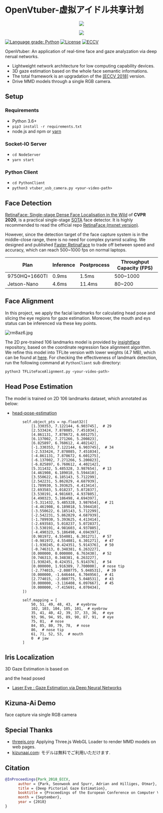 # OpenVtuber-虚拟アイドル共享计划

<p align="center"><img src="https://s3.ax1x.com/2020/12/12/rVO3FO.gif" /></p>
<p align="center"><img src="https://s3.ax1x.com/2020/12/12/rZeXD0.gif" /></p>

[![Language grade: Python](https://img.shields.io/lgtm/grade/python/g/1996scarlet/OpenVtuber.svg?logo=lgtm&logoWidth=18)](https://lgtm.com/projects/g/1996scarlet/OpenVtuber/context:python)
[![License](https://badgen.net/github/license/1996scarlet/OpenVtuber)](LICENSE)
[![ECCV](https://badgen.net/badge/ECCV/2018/red)](https://openaccess.thecvf.com/content_ECCV_2018/html/Seonwook_Park_Deep_Pictorial_Gaze_ECCV_2018_paper.html)

OpenVtuber: An application of real-time face and gaze analyzation via deep nerual networks.

* Lightweight network architecture for low computing capability devices.
* 3D gaze estimation based on the whole face semantic informations.
* The total framework is an upgradation of the [[ECCV 2018]](https://openaccess.thecvf.com/content_ECCV_2018/html/Seonwook_Park_Deep_Pictorial_Gaze_ECCV_2018_paper.html) version.
* Drive MMD models through a single RGB camera.

## Setup

### Requirements

* Python 3.6+
* `pip3 install -r requirements.txt`
* node.js and npm or [yarn](https://classic.yarnpkg.com/en/docs/install/#debian-stable)

### Socket-IO Server

* `cd NodeServer`
* `yarn start`

### Python Client

* `cd PythonClient`
* `python3 vtuber_usb_camera.py <your-video-path>`

## Face Detection

[RetinaFace: Single-stage Dense Face Localisation in the Wild](https://openaccess.thecvf.com/content_CVPR_2020/html/Deng_RetinaFace_Single-Shot_Multi-Level_Face_Localisation_in_the_Wild_CVPR_2020_paper.html) of **CVPR 2020**, is a practical single-stage [SOTA](http://shuoyang1213.me/WIDERFACE/WiderFace_Results.html) face detector. It is highly recommended to read the official repo [RetinaFace (mxnet version)](https://github.com/deepinsight/insightface/tree/master/RetinaFace).

However, since the detection target of the face capture system is in the middle-close range, there is no need for complex pyramid scaling. We designed and published [Faster RetinaFace](https://github.com/1996scarlet/faster-mobile-retinaface) to trade off between speed and accuracy, which can reach 500~1000 fps on normal laptops.

| Plan | Inference | Postprocess | Throughput Capacity (FPS)
| --------|-----|--------|---------
| 9750HQ+1660TI | 0.9ms | 1.5ms | 500~1000
| Jetson-Nano | 4.6ms | 11.4ms | 80~200

## Face Alignment

In this project, we apply the facial landmarks for calculating head pose and slicing the eye regions for gaze estimation. Moreover, the mouth and eys status can be inferenced via these key points.

![rm8az6.jpg](https://s3.ax1x.com/2020/12/13/rm8az6.jpg)

The 2D pre-trained 106 landmarks model is provided by [insightface](https://github.com/deepinsight/insightface/tree/master/alignment/coordinateReg) repository, based on the coordinate regression face alignment algorithm. We refine this model into TFLite version with lower weights (4.7 MB), which can be found at [here](PythonClient/pretrained/coor_2d106_face_alignment.tflite). For checking the effectiveness of landmark detection, run the following command at `PythonClient` sub directory:

``` bash
python3 TFLiteFaceAlignment.py <your-video-path>
```

## Head Pose Estimation

The model is trained on 2D 106 landmarks dataset, which annotated as below:

<!-- ![ibug](https://cloud.githubusercontent.com/assets/16308037/24229391/1910e9cc-0fb4-11e7-987b-0fecce2c829e.JPG) -->

<!-- <p align="center"><img src="docs/images/one.gif" /></p> -->

* [head-pose-estimation](https://github.com/lincolnhard/head-pose-estimation)

```
        self.object_pts = np.float32([
            [1.330353, 7.122144, 6.903745],  # 29
            [2.533424, 7.878085, 7.451034],
            [4.861131, 7.878672, 6.601275],
            [6.137002, 7.271266, 5.200823],
            [6.825897, 6.760612, 4.402142],
            [-1.330353, 7.122144, 6.903745],  # 34
            [-2.533424, 7.878085, 7.451034],
            [-4.861131, 7.878672, 6.601275],
            [-6.137002, 7.271266, 5.200823],
            [-6.825897, 6.760612, 4.402142],
            [5.311432, 5.485328, 3.987654],  # 13
            [4.461908, 6.189018, 5.594410],
            [3.550622, 6.185143, 5.712299],
            [2.542231, 5.862829, 4.687939],
            [1.789930, 5.393625, 4.413414],
            [2.693583, 5.018237, 5.072837],
            [3.530191, 4.981603, 4.937805],
            [4.490323, 5.186498, 4.694397],
            [-5.311432, 5.485328, 3.987654],  # 21
            [-4.461908, 6.189018, 5.594410],
            [-3.550622, 6.185143, 5.712299],
            [-2.542231, 5.862829, 4.687939],
            [-1.789930, 5.393625, 4.413414],
            [-2.693583, 5.018237, 5.072837],
            [-3.530191, 4.981603, 4.937805],
            [-4.490323, 5.186498, 4.694397],
            [0.981972, 4.554081, 6.301271],  # 57
            [-0.981972, 4.554081, 6.301271],  # 47
            [-1.930245, 0.424351, 5.914376],  # 50
            [-0.746313, 0.348381, 6.263227],
            [0.000000, 0.000000, 6.763430],  # 52
            [0.746313, 0.348381, 6.263227],
            [1.930245, 0.424351, 5.914376],  # 54
            [0.000000, 1.916389, 7.700000],  # nose tip
            [-2.774015, -2.080775, 5.048531],  # 39
            [0.000000, -1.646444, 6.704956],  # 41
            [2.774015, -2.080775, 5.048531],  # 43
            [0.000000, -3.116408, 6.097667],  # 45
            [0.000000, -7.415691, 4.070434],
        ])

        self.mapping = [
            50, 51, 49, 48, 43,  # eyebrow
            102, 103, 104, 105, 101,  # eyebrow
            35, 41, 40, 42, 39, 37, 33, 36,  # eye
            93, 96, 94, 95, 89, 90, 87, 91,  # eye
            75, 81,  # nose
            84, 85, 80, 79, 78,  # nose
            86,  # nose tip
            61, 71, 52, 53,  # mouth
            0  # jaw
        ]
```

## Iris Localization

3D Gaze Estimation is based on

and the head posed

* [Laser Eye : Gaze Estimation via Deep Neural Networks](https://github.com/1996scarlet/Laser-Eye)

## Kizuna-Ai Demo

face capture via single RGB camera

## Special Thanks

* [threejs.org](https://threejs.org/): Applying Three.js WebGL Loader to render MMD models on web pages.
* [kizunaai.com](http://kizunaai.com/): モデルは無料でご利用いただけます.

## Citation

``` bibtex
@InProceedings{Park_2018_ECCV,
      author = {Park, Seonwook and Spurr, Adrian and Hilliges, Otmar},
      title = {Deep Pictorial Gaze Estimation},
      booktitle = {Proceedings of the European Conference on Computer Vision (ECCV)},
      month = {September},
      year = {2018}
}
```
